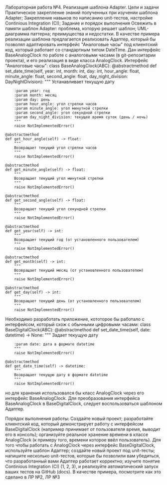 Лабораторная работа №4. Реализация шаблона Adapter.
Цели и задачи
Практическое закрепление знаний полученных при изучении шаблона Adapter;
Закрепление навыков по написанию unit-тестов, настройке Continious Integration (CI);
Задание и порядок выполнения
Освежить в памяти шаблон Adapter:
проблема, которую решает шаблон;
UML-диаграмма паттерна;
преимущества и недостатки.
В качестве примера реализации шаблона предлагается реализовать Адаптер, который бы позволял адаптировать интерфейс "Аналоговые часы" под клиентский код, который работает со стандартным типом DateTime.
Дан интерфейс BaseAnalogClock по работе с аналоговыми часами (в git-репозитарии проекта), и его реализация в виде класса AnalogClock. Интерфейс "Аналоговые часы":
class BaseAnalogClock(ABC):
    @abstractmethod
    def set_date_time(self, year: int, month: int, day: int, hour_angle: float, minute_angle: float,
                      second_angle: float, day_night_division: DayNightDivision):
        """
        Устанавливает текущую дату

        :param year: год
        :param month: месяц
        :param day: день
        :param hour_angle: угол стрелки часов
        :param minute_angle: угол минутной стрелки
        :param second_angle: угол секундной стрелки
        :param day_night_division: текущее время суток (день / ночь)
        """
        raise NotImplementedError()

    @abstractmethod
    def get_hour_angle(self) -> float:
        """
        Возвращает текущий угол стрелки часов
        """
        raise NotImplementedError()

    @abstractmethod
    def get_minute_angle(self) -> float:
        """
        Возвращает текущий угол минутной стрелки
        """
        raise NotImplementedError()

    @abstractmethod
    def get_second_angle(self) -> float:
        """
        Возвращает текущий угол секундной стрелки
        """
        raise NotImplementedError()

    @abstractmethod
    def get_year(self) -> int:
        """
        Возвращает текущий год (от установленного пользователем)
        """
        raise NotImplementedError()

    @abstractmethod
    def get_month(self) -> int:
        """
        Возвращает текущий месяц (от установленного пользователем)
        """
        raise NotImplementedError()

    @abstractmethod
    def get_day(self) -> int:
        """
        Возвращает текущий день (от установленного пользователем)
        """
        raise NotImplementedError()
Необходимо разработать приложение, кототорое бы работало с интерфейсом, который схож с обычными цифровыми часами:
class BaseDigitalClock(ABC):
    @abstractmethod
    def set_date_time(self, date: datetime) -> None:
        """
        Задает текущую дату

        :param date: дата в формате datetime
        """
        raise NotImplementedError()

    @abstractmethod
    def get_date_time(self) -> datetime:
        """
        Возвращает текущую дату в формате datetime
        """
        raise NotImplementedError()
но для хранения использовался бы класс AnalogClock через его интерфейс BaseAnalogClock. Для преобразования интерфейса BaseAnalogClock в BaseDigitalClock, следует воспользоваться шаблоном Адаптер.

Порядок выполнения работы:
Создайте новый проект;
разработайте клиентский код, который демонстрирует работу с интерфейсом BaseDigitalClock (например принимает от пользователя время, выводит его в консоль);
организуйте реальное хранение времени в классе AnalogClock (к примеру того, времени которое ввёл пользователь). Для того чтобы работать с AnalogClock через интерфейс BaseDigitalClock, используйте шаблон Адаптер;
создайте новый проект под unit-тесты;
напишите несколько unit-тестов, которые бы позволили вам убедиться, что разработанный вами Адаптер работает корректно;
изучите понятие Continious Integration (CI) (1, 2, 3), и реализуйте автоматический запуск ваших тестов на GitHub (docs). В качестве примера, посмотрите как это сделано в ЛР №2, ЛР №3
